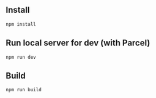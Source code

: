 ## Install

```
npm install
```

## Run local server for dev (with Parcel)

```
npm run dev
```

## Build

```
npm run build
```
